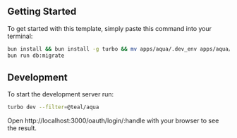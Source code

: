 ## Getting Started

To get started with this template, simply paste this command into your terminal:

```bash
bun install && bun install -g turbo && mv apps/aqua/.dev_env apps/aqua/.env &&
bun run db:migrate
```

## Development

To start the development server run:

```bash
turbo dev --filter=@teal/aqua
```

Open http://localhost:3000/oauth/login/:handle with your browser to see the
result.
